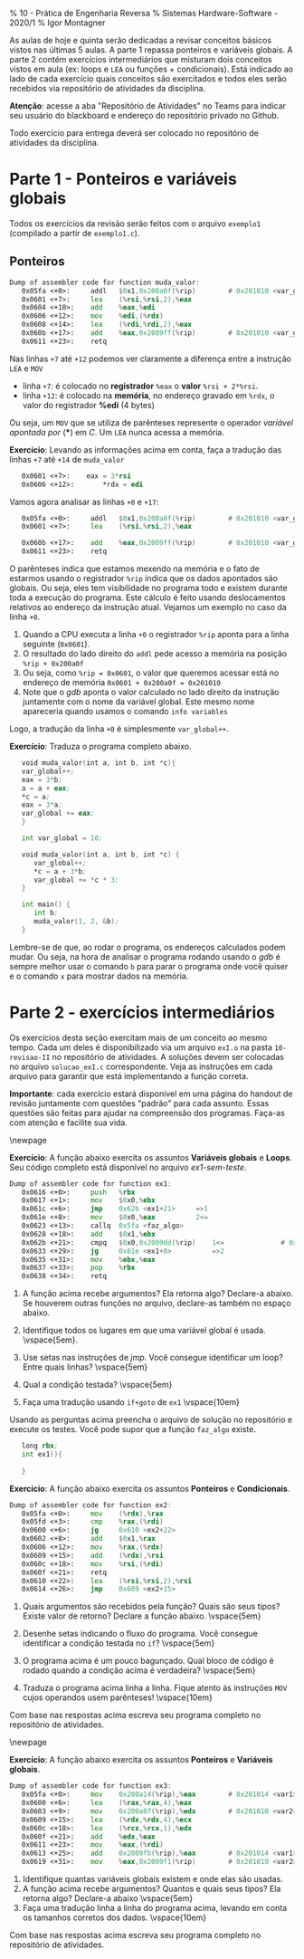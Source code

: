 % 10 - Prática de Engenharia Reversa
% Sistemas Hardware-Software - 2020/1
% Igor Montagner

As aulas de hoje e quinta serão dedicadas a revisar conceitos básicos vistos nas últimas 5 aulas. A parte 1 repassa ponteiros e variáveis globais.  A parte 2 contém exercícios intermediários que misturam dois conceitos vistos em aula (ex: loops e `LEA` ou funções + condicionais). Está indicado ao lado de cada exercício quais conceitos são exercitados e todos eles serão recebidos via repositório de atividades da disciplina.

**Atenção**: acesse a aba "Repositório de Atividades" no Teams para indicar seu usuário do blackboard e endereço do repositório privado no Github.

Todo exercício para entrega deverá ser colocado no repositório de atividades da disciplina.

# Parte 1 - Ponteiros e variáveis globais

Todos os exercícios da revisão serão feitos com o arquivo `exemplo1` (compilado a partir de `exemplo1.c`).

## Ponteiros

```asm
Dump of assembler code for function muda_valor:
   0x05fa <+0>:	    addl   $0x1,0x200a0f(%rip)        # 0x201010 <var_global>
   0x0601 <+7>:	    lea    (%rsi,%rsi,2),%eax
   0x0604 <+10>:	add    %eax,%edi
   0x0606 <+12>:	mov    %edi,(%rdx)
   0x0608 <+14>:	lea    (%rdi,%rdi,2),%eax
   0x060b <+17>:	add    %eax,0x2009ff(%rip)        # 0x201010 <var_global>
   0x0611 <+23>:	retq
```

Nas linhas `+7` até `+12` podemos ver claramente a diferença entre a instrução `LEA` e `MOV`

* linha `+7`: é colocado no **registrador** `%eax` o **valor** `%rsi + 2*%rsi`.
* linha `+12`: é colocado na **memória**, no endereço gravado em `%rdx`, o valor do registrador **%edi** (4 bytes)

Ou seja, um `MOV` que se utiliza de parênteses represente o operador *variável apontada por* (**\***) em *C*. Um `LEA` nunca acessa a memória.

**Exercício**: Levando as informações acima em conta, faça a tradução das linhas `+7` até `+14` de `muda_valor`

```asm
   0x0601 <+7>:	   eax = 3*rsi  
   0x0606 <+12>:	   *rdx = edi
```

Vamos agora analisar as linhas `+0` e `+17`: 

```asm
   0x05fa <+0>:	    addl   $0x1,0x200a0f(%rip)        # 0x201010 <var_global>
   0x0601 <+7>:	    lea    (%rsi,%rsi,2),%eax

   0x060b <+17>:	add    %eax,0x2009ff(%rip)        # 0x201010 <var_global>
   0x0611 <+23>:	retq   
```

O parênteses indica que estamos mexendo na memória e o fato de estarmos usando o registrador `%rip` indica que os dados apontados são globais. Ou seja, eles tem visibilidade no programa todo e existem durante toda a execução do programa. Este cálculo é feito usando deslocamentos relativos ao endereço da instrução atual. Vejamos um exemplo no caso da linha `+0`.

1. Quando a CPU executa a linha `+0` o registrador `%rip` aponta para a linha seguinte (`0x0601`).
2. O resultado do lado direito do `addl` pede acesso a memória na posição `%rip + 0x200a0f` 
3. Ou seja, como `%rip = 0x0601`, o valor que queremos acessar está no endereço de memória `0x0601 + 0x200a0f = 0x201010`
4. Note que o *gdb* aponta o valor calculado no lado direito da instrução juntamente com o nome da variável global. Este mesmo nome apareceria quando usamos o comando `info variables`

Logo, a tradução da linha `+0` é simplesmente `var_global++`.

**Exercício**: Traduza o programa completo abaixo.

```asm
   void muda_valor(int a, int b, int *c){
   var_global++;
   eax = 3*b;
   a = a + eax;
   *c = a;
   eax = 3*a;
   var_global += eax;
   }
```
```asm
   int var_global = 10;

   void muda_valor(int a, int b, int *c) {
      var_global++;
      *c = a + 3*b;
      var_global += *c * 3;
   }

   int main() {
      int b;
      muda_valor(1, 2, &b);
   }
```
Lembre-se de que, ao rodar o programa, os endereços calculados podem mudar. Ou seja, na hora de analisar o programa rodando usando o *gdb* é sempre melhor usar o comando `b` para parar o programa onde você quiser e o comando `x` para mostrar dados na memória.

# Parte 2 - exercícios intermediários

Os exercícios desta seção exercitam mais de um conceito ao mesmo tempo. Cada um deles é disponibilizado via um arquivo `exI.o` na pasta `10-revisao-II` no repositório de atividades. A soluções devem ser colocadas no arquivo `solucao_exI.c` correspondente. Veja as instruções em cada arquivo para garantir que está implementando a função correta.

**Importante**: cada exercício estará disponível em uma página do handout de revisão juntamente com questões "padrão" para cada assunto. Essas questões são feitas para ajudar na compreensão dos programas. Faça-as com atenção e facilite sua vida.

\newpage

**Exercício**: A função abaixo exercita os assuntos **Variáveis globais** e **Loops**. Seu código completo está disponível no arquivo *ex1-sem-teste*.

```asm
Dump of assembler code for function ex1:
   0x0616 <+0>:	    push   %rbx
   0x0617 <+1>:	    mov    $0x0,%ebx
   0x061c <+6>:	    jmp    0x62b <ex1+21>     =>1
   0x061e <+8>:	    mov    $0x0,%eax          2<= 
   0x0623 <+13>:	callq  0x5fa <faz_algo>
   0x0628 <+18>:	add    $0x1,%ebx
   0x062b <+21>:	cmpq   $0x0,0x2009dd(%rip)    1<=              # 0x201010 <var1>
   0x0633 <+29>:	jg     0x61e <ex1+8>          =>2
   0x0635 <+31>:	mov    %ebx,%eax
   0x0637 <+33>:	pop    %rbx
   0x0638 <+34>:	retq
```

1. A função acima recebe argumentos? Ela retorna algo? Declare-a abaixo. Se houverem outras funções no arquivo, declare-as também no espaço abaixo.

1. Identifique todos os lugares em que uma variável global é usada. \vspace{5em}.

1. Use setas nas instruções de *jmp*. Você consegue identificar um loop? Entre quais linhas?  \vspace{5em}

1. Qual a condição testada? \vspace{5em}

1. Faça uma tradução usando `if+goto` de `ex1` \vspace{10em}

Usando as perguntas acima preencha o arquivo de solução no repositório e execute os testes. Você pode supor que a função `faz_algo` existe.

```asm
   long rbx;
   int ex1(){
      
   }
```


**Exercício**: A função abaixo exercita os assuntos **Ponteiros** e **Condicionais**.

```asm
Dump of assembler code for function ex2:
   0x05fa <+0>:	    mov    (%rdx),%rax
   0x05fd <+3>:	    cmp    %rax,(%rdi)
   0x0600 <+6>:	    jg     0x610 <ex2+22>
   0x0602 <+8>:	    add    $0x1,%rax
   0x0606 <+12>:	mov    %rax,(%rdx)
   0x0609 <+15>:	add    (%rdx),%rsi
   0x060c <+18>:	mov    %rsi,(%rdi)
   0x060f <+21>:	retq
   0x0610 <+22>:	lea    (%rsi,%rsi,2),%rsi
   0x0614 <+26>:	jmp    0x609 <ex2+15>

```

1. Quais argumentos são recebidos pela função? Quais são seus tipos? Existe valor de retorno? Declare a função abaixo. \vspace{5em}

1. Desenhe setas indicando o fluxo do programa. Você consegue identificar a condição testada no `if`? \vspace{5em}

1. O programa acima é um pouco bagunçado. Qual bloco de código é rodado quando a condição acima é verdadeira? \vspace{5em}

1. Traduza o programa acima linha a linha. Fique atento às instruções `MOV` cujos operandos usem parênteses! \vspace{10em}

Com base nas respostas acima escreva seu programa completo no repositório de atividades.

\newpage

**Exercício**: A função abaixo exercita os assuntos **Ponteiros** e **Variáveis globais**.

```asm
Dump of assembler code for function ex3:
   0x05fa <+0>:	    mov    0x200a14(%rip),%eax        # 0x201014 <var1>
   0x0600 <+6>:	    lea    (%rax,%rax,4),%eax
   0x0603 <+9>:	    mov    0x200a07(%rip),%edx        # 0x201010 <var2>
   0x0609 <+15>:	lea    (%rdx,%rdx,4),%ecx
   0x060c <+18>:	lea    (%rcx,%rcx,1),%edx
   0x060f <+21>:	add    %edx,%eax
   0x0611 <+23>:	mov    %eax,(%rdi)
   0x0613 <+25>:	add    0x2009fb(%rip),%eax        # 0x201014 <var1>
   0x0619 <+31>:	mov    %eax,0x2009f1(%rip)        # 0x201010 <var2>
```

1. Identifique quantas variáveis globais existem e onde elas são usadas.
1. A função acima recebe argumentos? Quantos e quais seus tipos? Ela retorna algo? Declare-a abaixo \vspace{5em}
1. Faça uma tradução linha a linha do programa acima, levando em conta os tamanhos corretos dos dados. \vspace{10em}

Com base nas respostas acima escreva seu programa completo no repositório de atividades.


